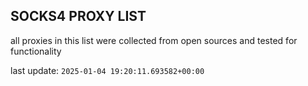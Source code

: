 ## SOCKS4 PROXY LIST

all proxies in this list were collected from open sources and tested for functionality

last update: `2025-01-04 19:20:11.693582+00:00`